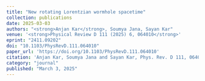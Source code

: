```yaml
---
title: "New rotating Lorentzian wormhole spacetime"
collection: publications
date: 2025-03-03
authors: "<strong>Anjan Kar</strong>, Soumya Jana, Sayan Kar"
venue: '<strong>Physical Review D 111 (2025) 6, 064010</strong>'
eprint: "2411.09202"
doi: "10.1103/PhysRevD.111.064010"
paper_url: 'https://doi.org/10.1103/PhysRevD.111.064010'
citation: 'Anjan Kar, Soumya Jana and Sayan Kar, Phys. Rev. D 111, 064010 (2025)'
category: "journal"
published: "March 3, 2025"
---
```

